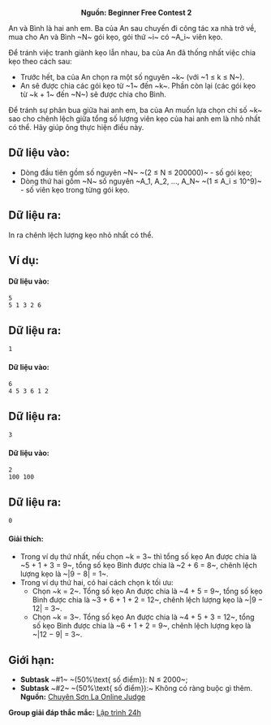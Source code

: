 **<center>Nguồn: Beginner Free Contest 2</center>**

An và Bình là hai anh em. Ba của An sau chuyến đi công tác xa nhà trở về, mua cho An và Bình ~N~ gói kẹo, gói thứ ~i~ có ~A_i~ viên kẹo.

Để tránh việc tranh giành kẹo lẫn nhau, ba của An đã thống nhất việc chia kẹo theo cách sau:
- Trước hết, ba của An chọn ra một số nguyên ~k~ (với ~1 ≤ k ≤ N~).
- An sẽ được chia các gói kẹo từ ~1~ đến ~k~. Phần còn lại (các gói kẹo từ ~k + 1~ đến ~N~) sẽ được chia cho Bình.

Để tránh sự phân bua giữa hai anh em, ba của An muốn lựa chọn chỉ số ~k~ sao cho chênh lệch giữa tổng số lượng viên kẹo của hai anh em là nhỏ nhất có thể. Hãy giúp ông thực hiện điều này.

## Dữ liệu vào:
- Dòng đầu tiên gồm số nguyên ~N~ ~(2 ≤ N ≤ 200000)~ - số gói kẹo;
- Dòng thứ hai gồm ~N~ số nguyên ~A_1, A_2, ..., A_N~ ~(1 ≤ A_i ≤ 10^9)~ - số viên kẹo trong từng gói kẹo.

## Dữ liệu ra:
In ra chênh lệch lượng kẹo nhỏ nhất có thể.

## Ví dụ:
#### Dữ liệu vào:
```
5
5 1 3 2 6
```

## Dữ liệu ra:
```
1
```

#### Dữ liệu vào:
```
6
4 5 3 6 1 2
```

## Dữ liệu ra:
```
3
```

#### Dữ liệu vào:
```
2
100 100
```

## Dữ liệu ra:
```
0
```

#### Giải thích:
- Trong ví dụ thứ nhất, nếu chọn ~k = 3~ thì tổng số kẹo An được chia là ~5 + 1 + 3 = 9~, tổng số kẹo Bình được chia là ~2 + 6 = 8~, chênh lệch lượng kẹo là ~|9 − 8| = 1~.
- Trong ví dụ thứ hai, có hai cách chọn k tối ưu:
    - Chọn ~k = 2~. Tổng số kẹo An được chia là ~4 + 5 = 9~, tổng số kẹo Bình được chia là ~3 + 6 + 1 + 2 = 12~, chênh lệch lượng kẹo là ~|9 − 12| = 3~.
    - Chọn ~k = 3~. Tổng số kẹo An được chia là ~4 + 5 + 3 = 12~, tổng số kẹo Bình được chia là ~6 + 1 + 2 = 9~, chênh lệch lượng kẹo là ~|12 − 9| = 3~.

## Giới hạn:
- **Subtask** ~\#1~ ~(50\%\text{ số điểm}): N ≤ 2000~;
- **Subtask** ~\#2~ ~(50\%\text{ số điểm}):~ Không có ràng buộc gì thêm.
**Nguồn:** [Chuyên Sơn La Online Judge](http://csloj.ddns.net/)

**Group giải đáp thắc mắc:** [Lập trình 24h](https://www.facebook.com/groups/1386904321519984)